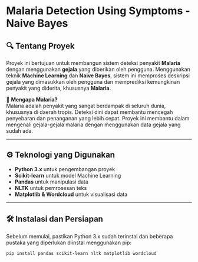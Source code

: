 # **Malaria Detection Using Symptoms - Naive Bayes**

## **🔍 Tentang Proyek**
Proyek ini bertujuan untuk membangun sistem deteksi penyakit **Malaria** dengan menggunakan **gejala** yang diberikan oleh pengguna. Menggunakan teknik **Machine Learning** dan **Naive Bayes**, sistem ini memproses deskripsi gejala yang dimasukkan oleh pengguna dan memprediksi kemungkinan penyakit yang diderita, khususnya **Malaria**.

🌿 **Mengapa Malaria?**  
Malaria adalah penyakit yang sangat berdampak di seluruh dunia, khususnya di daerah tropis. Deteksi dini dapat membantu mencegah penyebaran dan penanganan yang lebih cepat. Proyek ini membantu dalam mengenali gejala-gejala malaria dengan menggunakan data gejala yang sudah ada.

---

## **⚙️ Teknologi yang Digunakan**

- **Python 3.x** untuk pengembangan proyek
- **Scikit-learn** untuk model Machine Learning
- **Pandas** untuk manipulasi data
- **NLTK** untuk pemrosesan teks
- **Matplotlib & Wordcloud** untuk visualisasi data

---

## **🛠️ Instalasi dan Persiapan**

Sebelum memulai, pastikan Python 3.x sudah terinstal dan beberapa pustaka yang diperlukan diinstal menggunakan pip:

```bash
pip install pandas scikit-learn nltk matplotlib wordcloud
